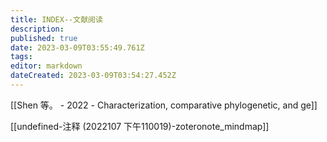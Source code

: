 ```yaml
---
title: INDEX--文献阅读
description: 
published: true
date: 2023-03-09T03:55:49.761Z
tags: 
editor: markdown
dateCreated: 2023-03-09T03:54:27.452Z
---
```


[[Shen 等。 - 2022 - Characterization, comparative phylogenetic, and ge]]

[[undefined-注释 (2022107 下午110019)-zoteronote_mindmap]]